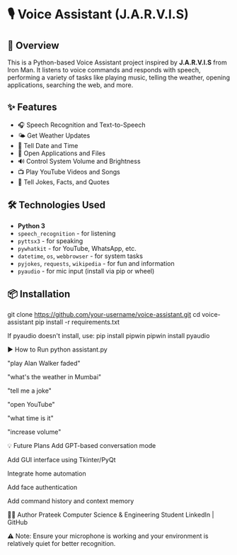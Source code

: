 # 🎙️ Voice Assistant (J.A.R.V.I.S)

## 🤖 Overview

This is a Python-based Voice Assistant project inspired by **J.A.R.V.I.S** from Iron Man. It listens to voice commands and responds with speech, performing a variety of tasks like playing music, telling the weather, opening applications, searching the web, and more.

## ✨ Features

- 🎧 Speech Recognition and Text-to-Speech
- 🌤️ Get Weather Updates
- 📅 Tell Date and Time
- 📂 Open Applications and Files
- 🔊 Control System Volume and Brightness
- 📺 Play YouTube Videos and Songs
- 💬 Tell Jokes, Facts, and Quotes

## 🛠️ Technologies Used

- **Python 3**
- `speech_recognition` - for listening
- `pyttsx3` - for speaking
- `pywhatkit` - for YouTube, WhatsApp, etc.
- `datetime`, `os`, `webbrowser` - for system tasks
- `pyjokes`, `requests`, `wikipedia` - for fun and information
- `pyaudio` - for mic input (install via pip or wheel)

## 📦 Installation

git clone https://github.com/your-username/voice-assistant.git
cd voice-assistant
pip install -r requirements.txt

If pyaudio doesn't install, use:
pip install pipwin
pipwin install pyaudio


▶️ How to Run
python assistant.py

"play Alan Walker faded"

"what's the weather in Mumbai"

"tell me a joke"

"open YouTube"

"what time is it"

"increase volume"

💡 Future Plans
Add GPT-based conversation mode

Add GUI interface using Tkinter/PyQt

Integrate home automation

Add face authentication

Add command history and context memory

🧑‍💻 Author
Prateek
Computer Science & Engineering Student
LinkedIn | GitHub

⚠️ Note: Ensure your microphone is working and your environment is relatively quiet for better recognition.
